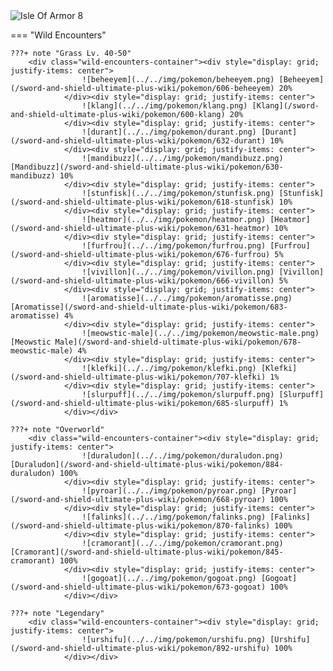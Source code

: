 <img src="../../img/routes/Isle Of Armor 8.png" alt="Isle Of Armor 8"/>

=== "Wild Encounters"


	???+ note "Grass Lv. 40-50"
		<div class="wild-encounters-container"><div style="display: grid; justify-items: center">
                    ![beheeyem](../../img/pokemon/beheeyem.png) [Beheeyem](/sword-and-shield-ultimate-plus-wiki/pokemon/606-beheeyem) 20%
                </div><div style="display: grid; justify-items: center">
                    ![klang](../../img/pokemon/klang.png) [Klang](/sword-and-shield-ultimate-plus-wiki/pokemon/600-klang) 20%
                </div><div style="display: grid; justify-items: center">
                    ![durant](../../img/pokemon/durant.png) [Durant](/sword-and-shield-ultimate-plus-wiki/pokemon/632-durant) 10%
                </div><div style="display: grid; justify-items: center">
                    ![mandibuzz](../../img/pokemon/mandibuzz.png) [Mandibuzz](/sword-and-shield-ultimate-plus-wiki/pokemon/630-mandibuzz) 10%
                </div><div style="display: grid; justify-items: center">
                    ![stunfisk](../../img/pokemon/stunfisk.png) [Stunfisk](/sword-and-shield-ultimate-plus-wiki/pokemon/618-stunfisk) 10%
                </div><div style="display: grid; justify-items: center">
                    ![heatmor](../../img/pokemon/heatmor.png) [Heatmor](/sword-and-shield-ultimate-plus-wiki/pokemon/631-heatmor) 10%
                </div><div style="display: grid; justify-items: center">
                    ![furfrou](../../img/pokemon/furfrou.png) [Furfrou](/sword-and-shield-ultimate-plus-wiki/pokemon/676-furfrou) 5%
                </div><div style="display: grid; justify-items: center">
                    ![vivillon](../../img/pokemon/vivillon.png) [Vivillon](/sword-and-shield-ultimate-plus-wiki/pokemon/666-vivillon) 5%
                </div><div style="display: grid; justify-items: center">
                    ![aromatisse](../../img/pokemon/aromatisse.png) [Aromatisse](/sword-and-shield-ultimate-plus-wiki/pokemon/683-aromatisse) 4%
                </div><div style="display: grid; justify-items: center">
                    ![meowstic-male](../../img/pokemon/meowstic-male.png) [Meowstic Male](/sword-and-shield-ultimate-plus-wiki/pokemon/678-meowstic-male) 4%
                </div><div style="display: grid; justify-items: center">
                    ![klefki](../../img/pokemon/klefki.png) [Klefki](/sword-and-shield-ultimate-plus-wiki/pokemon/707-klefki) 1%
                </div><div style="display: grid; justify-items: center">
                    ![slurpuff](../../img/pokemon/slurpuff.png) [Slurpuff](/sword-and-shield-ultimate-plus-wiki/pokemon/685-slurpuff) 1%
                </div></div>

	???+ note "Overworld"
		<div class="wild-encounters-container"><div style="display: grid; justify-items: center">
                    ![duraludon](../../img/pokemon/duraludon.png) [Duraludon](/sword-and-shield-ultimate-plus-wiki/pokemon/884-duraludon) 100%
                </div><div style="display: grid; justify-items: center">
                    ![pyroar](../../img/pokemon/pyroar.png) [Pyroar](/sword-and-shield-ultimate-plus-wiki/pokemon/668-pyroar) 100%
                </div><div style="display: grid; justify-items: center">
                    ![falinks](../../img/pokemon/falinks.png) [Falinks](/sword-and-shield-ultimate-plus-wiki/pokemon/870-falinks) 100%
                </div><div style="display: grid; justify-items: center">
                    ![cramorant](../../img/pokemon/cramorant.png) [Cramorant](/sword-and-shield-ultimate-plus-wiki/pokemon/845-cramorant) 100%
                </div><div style="display: grid; justify-items: center">
                    ![gogoat](../../img/pokemon/gogoat.png) [Gogoat](/sword-and-shield-ultimate-plus-wiki/pokemon/673-gogoat) 100%
                </div></div>

	???+ note "Legendary"
		<div class="wild-encounters-container"><div style="display: grid; justify-items: center">
                    ![urshifu](../../img/pokemon/urshifu.png) [Urshifu](/sword-and-shield-ultimate-plus-wiki/pokemon/892-urshifu) 100%
                </div></div>



